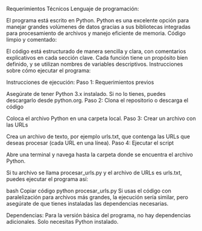 Requerimientos Técnicos
Lenguaje de programación:

El programa está escrito en Python.
Python es una excelente opción para manejar grandes volúmenes de datos gracias a sus bibliotecas integradas para procesamiento de archivos y manejo eficiente de memoria.
Código limpio y comentado:

El código está estructurado de manera sencilla y clara, con comentarios explicativos en cada sección clave.
Cada función tiene un propósito bien definido, y se utilizan nombres de variables descriptivos.
Instrucciones sobre cómo ejecutar el programa:

Instrucciones de ejecución:
Paso 1: Requerimientos previos

Asegúrate de tener Python 3.x instalado. Si no lo tienes, puedes descargarlo desde python.org.
Paso 2: Clona el repositorio o descarga el código

Coloca el archivo Python en una carpeta local.
Paso 3: Crear un archivo con las URLs

Crea un archivo de texto, por ejemplo urls.txt, que contenga las URLs que deseas procesar (cada URL en una línea).
Paso 4: Ejecutar el script

Abre una terminal y navega hasta la carpeta donde se encuentra el archivo Python.

Si tu archivo se llama procesar_urls.py y el archivo de URLs es urls.txt, puedes ejecutar el programa así:

bash
Copiar código
python procesar_urls.py
Si usas el código con paralelización para archivos más grandes, la ejecución sería similar, pero asegúrate de que tienes instaladas las dependencias necesarias.

Dependencias:
Para la versión básica del programa, no hay dependencias adicionales. Solo necesitas Python instalado.
